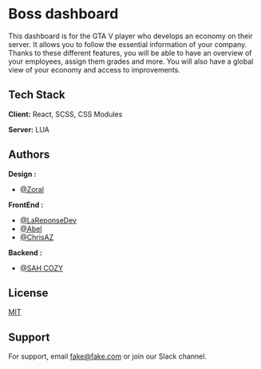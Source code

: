 
# Boss dashboard

This dashboard is for the GTA V player who develops an economy on their server.
It allows you to follow the essential information of your company. 
Thanks to these different features, you will be able to have an overview of your employees, assign them grades and more. 
You will also have a global view of your economy and access to improvements. 




## Tech Stack

**Client:** React, SCSS, CSS Modules

**Server:** LUA


## Authors
**Design :**
- [@Zoral]()

**FrontEnd :**
- [@LaReponseDev](https://github.com/DevWeb13)
- [@Abel](https://github.com/Abdrul)
- [@ChrisAZ](https://github.com/Hababjiour)

**Backend :**
- [@SAH COZY](https://github.com/SAH-COZY)





## License

[MIT](https://choosealicense.com/licenses/mit/)


## Support

For support, email fake@fake.com or join our Slack channel.


